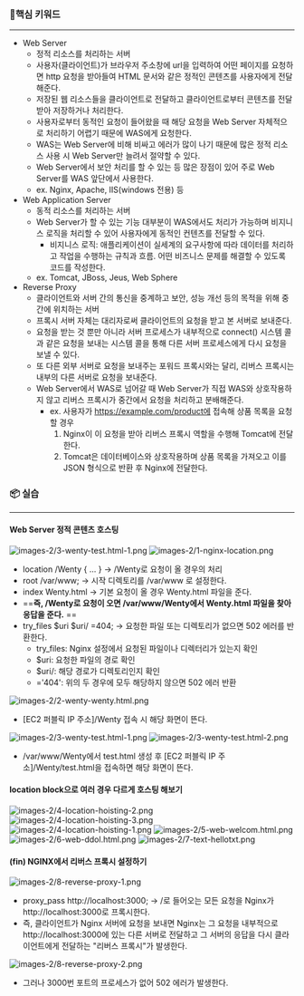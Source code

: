 ### 🎯핵심 키워드
---
- Web Server
    - 정적 리소스를 처리하는 서버
    - 사용자(클라이언트)가 브라우저 주소창에 url을 입력하여 어떤 페이지를 요청하면 http 요청을 받아들여 HTML 문서와 같은 정적인 콘텐츠를 사용자에게 전달해준다.
    - 저장된 웹 리소스들을 클라이언트로 전달하고 클라이언트로부터 콘텐츠를 전달 받아 저장하거나 처리한다.
    - 사용자로부터 동적인 요청이 들어왔을 때 해당 요청을 Web Server 자체적으로 처리하기 어렵기 때문에 WAS에게 요청한다.
    - WAS는 Web Server에 비해 비싸고 에러가 많이 나기 때문에 많은 정적 리소스 사용 시 Web Server만 늘려서 절약할 수 있다.
    - Web Server에서 보안 처리를 할 수 있는 등 많은 장점이 있어 주로 Web Server를 WAS 앞단에서 사용한다.
    - ex. Nginx, Apache, IIS(windows 전용) 등
- Web Application Server
    - 동적 리소스를 처리하는 서버
    - Web Server가 할 수 있는 기능 대부분이 WAS에서도 처리가 가능하며 비지니스 로직을 처리할 수 있어 사용자에게 동적인 컨텐츠를 전달할 수 있다.
        - 비지니스 로직: 애플리케이션이 실세계의 요구사항에 따라 데이터를 처리하고 작업을 수행하는 규칙과 흐름. 어떤 비즈니스 문제를 해결할 수 있도록 코드를 작성한다.
    - ex. Tomcat, JBoss, Jeus, Web Sphere
- Reverse Proxy
    - 클라이언트와 서버 간의 통신을 중계하고 보안, 성능 개선 등의 목적을 위해 중간에 위치하는 서버
    - 프록시 서버 자체는 대리자로써 클라이언트의 요청을 받고 본 서버로 보내준다.
    - 요청을 받는 것 뿐만 아니라 서버 프로세스가 내부적으로 connect() 시스템 콜과 같은 요청을 보내는 시스템 콜을 통해 다른 서버 프로세스에게 다시 요청을 보낼 수 있다.
    - 또 다른 외부 서버로 요청을 보내주는 포워드 프록시와는 달리, 리버스 프록시는 내부의 다른 서버로 요청을 보내준다.
    - Web Server에서 WAS로 넘어갈 때 Web Server가 직접 WAS와 상호작용하지 않고 리버스 프록시가 중간에서 요청을 처리하고 분배해준다.
        - ex. 사용자가 https://example.com/product에 접속해 상품 목록을 요청할 경우
            1. Nginx이 이 요청을 받아 리버스 프록시 역할을 수행해 Tomcat에 전달한다.
            2. Tomcat은 데이터베이스와 상호작용하며 상품 목록을 가져오고 이를 JSON 형식으로 반환 후 Nginx에 전달한다.

### 📦 실습
---
#### Web Server 정적 콘텐츠 호스팅

![images-2/3-wenty-test.html-1.png](images-2/3-wenty-test.html-1.png)
![images-2/1-nginx-location.png](images-2/1-nginx-location.png)
- location /Wenty { ... } -> /Wenty로 요청이 올 경우의 처리
- root /var/www; -> 시작 디렉토리를 /var/www 로 설정한다. 
- index Wenty.html -> 기본 요청이 올 경우 Wenty.html 파일을 준다.
- ==**즉, /Wenty로 요청이 오면 /var/www/Wenty에서 Wenty.html 파일을 찾아 응답을 준다.** ==
- try_files $uri $uri/ =404; -> 요청한 파일 또는 디렉토리가 없으면 502 에러를 반환한다. 
	- try_files: Nginx 설정에서 요청된 파일이나 디렉터리가 있는지 확인
	- $uri: 요청한 파일의 경로 확인
	- $uri/: 해당 경로가 디렉토리인지 확인
	- ='404': 위의 두 경우에 모두 해당하지 않으면 502 에러 반환

![images-2/2-wenty-wenty.html.png](images-2/2-wenty-wenty.html.png)
- [EC2 퍼블릭 IP 주소]/Wenty 접속 시 해당 화면이 뜬다. 

![images-2/3-wenty-test.html-1.png](images-2/3-wenty-test.html-1.png)
![images-2/3-wenty-test.html-2.png](images-2/3-wenty-test.html-2.png)
- /var/www/Wenty에서 test.html 생성 후 [EC2 퍼블릭 IP 주소]/Wenty/test.html을 접속하면 해당 화면이 뜬다. 

#### location block으로 여러 경우 다르게 호스팅 해보기

![images-2/4-location-hoisting-2.png](images-2/4-location-hoisting-2.png)
![images-2/4-location-hoisting-3.png](images-2/4-location-hoisting-3.png)
![images-2/4-location-hoisting-1.png](images-2/4-location-hoisting-1.png)
![images-2/5-web-welcom.html.png](images-2/5-web-welcom.html.png)
![images-2/6-web-ddol.html.png](images-2/6-web-ddol.html.png)
![images-2/7-text-hellotxt.png](images-2/7-text-hellotxt.png)

#### (fin) NGINX에서 리버스 프록시 설정하기

![images-2/8-reverse-proxy-1.png](images-2/8-reverse-proxy-1.png)
- proxy_pass http://localhost:3000; -> /로 들어오는 모든 요청을 Nginx가 http://localhost:3000로 프록시한다.
- 즉, 클라이언트가 Nginx 서버에 요청을 보내면 Nginx는 그 요청을 내부적으로 http://localhost:3000에 있는 다른 서버로 전달하고 그 서버의 응답을 다시 클라이언트에게 전달하는 "리버스 프록시"가 발생한다. 

![images-2/8-reverse-proxy-2.png](images-2/8-reverse-proxy-2.png)
- 그러나 3000번 포트의 프로세스가 없어 502 에러가 발생한다. 